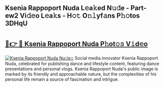 ## Ksenia Rappoport Nuda L𝚎a𝚔ed N𝚞𝚍e - Part-ew2 Vi𝚍𝚎o L𝚎a𝚔s - H𝚘𝚝 O𝚗𝚕yf𝚊ns P𝚑𝚘tos 3DHqU

# <h2><a href="http://kfc0y7.oniu.top/?m=Ksenia+Rappoport+Nuda">🔗👉 🔴 Ksenia Rappoport Nuda P𝚑ot𝚘𝚜 V𝚒d𝚎o</a></h2>

[![Ksenia Rappoport Nuda Nu𝚍e𝚜](https://i.imgur.com/0qMVB7G.gif)](http://kfc0y7.oniu.top/?m=Ksenia+Rappoport+Nuda)
Social media innovator Ksenia Rappoport Nuda, celebrated for publishing dance and lifestyle content, featuring dance presentations and personal vlogs. Ksenia Rappoport Nuda's public image is marked by its friendly and approachable nature, but the complexities of his personal life remain a source of fascination and intrigue.  

